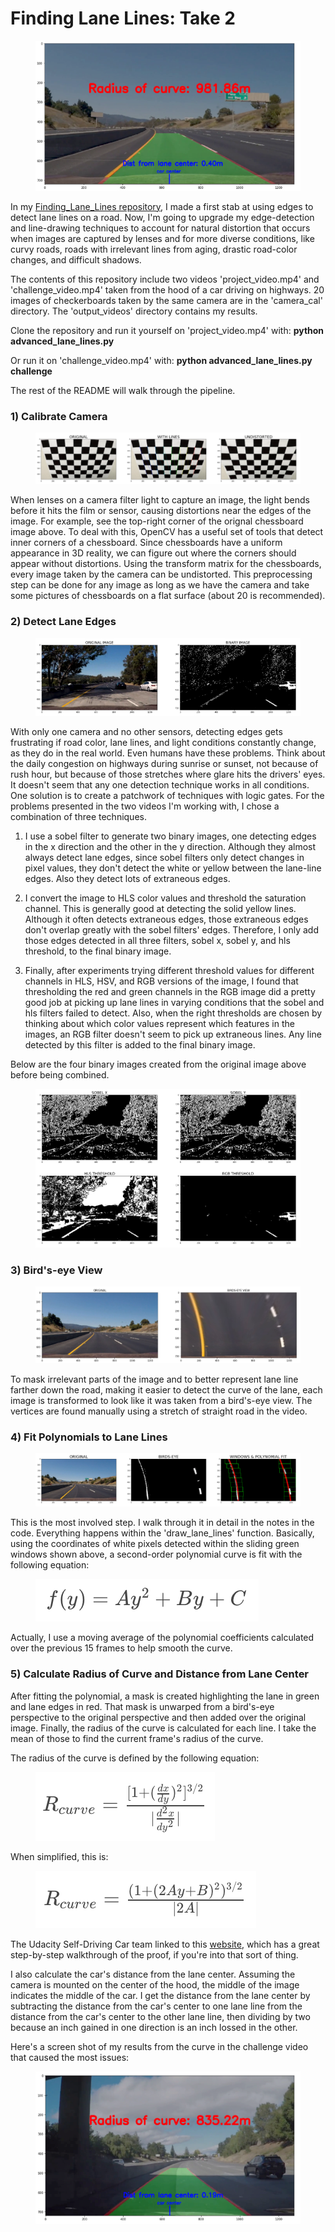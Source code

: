 # Finding Lane Lines: Take 2
<figure>
  <img src="readme_images/example1.png"/>
</figure>
 <p></p> 

In my [Finding_Lane_Lines repository](https://github.com/sathomas2/Finding_Lane_Lines/), I made a first stab at using edges to detect lane lines on a road. Now, I'm going to upgrade my edge-detection and line-drawing techniques to account for natural distortion that occurs when images are captured by lenses and for more diverse conditions, like curvy roads, roads with irrelevant lines from aging, drastic road-color changes, and difficult shadows. 

The contents of this repository include two videos 'project_video.mp4' and 'challenge_video.mp4' taken from the hood of a car driving on highways. 20 images of checkerboards taken by the same camera are in the 'camera_cal' directory. The 'output_videos' directory contains my results. 

Clone the repository and run it yourself on 'project_video.mp4' with: **python advanced_lane_lines.py**

Or run it on 'challenge_video.mp4' with: **python advanced_lane_lines.py challenge**

The rest of the README will walk through the pipeline.

### 1) Calibrate Camera
<figure>
 <img src="readme_images/example2.png"/>
</figure>
 <p></p>
 
When lenses on a camera filter light to capture an image, the light bends before it hits the film or sensor, causing distortions near the edges of the image. For example, see the top-right corner of the orignal chessboard image above. To deal with this, OpenCV has a useful set of tools that detect inner corners of a chessboard. Since chessboards have a uniform appearance in 3D reality, we can figure out where the corners should appear without distortions. Using the transform matrix for the chessboards, every image taken by the camera can be undistorted. This preprocessing step can be done for any image as long as we have the camera and take some pictures of chessboards on a flat surface (about 20 is recommended).

### 2) Detect Lane Edges
<figure>
 <img src="readme_images/example3.png"/>
</figure>
 <p></p>
With only one camera and no other sensors, detecting edges gets frustrating if road color, lane lines, and light conditions constantly change, as they do in the real world. Even humans have these problems. Think about the daily congestion on highways during sunrise or sunset, not because of rush hour, but because of those stretches where glare hits the drivers' eyes. It doesn't seem that any one detection technique works in all conditions. One solution is to create a patchwork of techniques with logic gates. For the problems presented in the two videos I'm working with, I chose a combination of three techniques.

1) I use a sobel filter to generate two binary images, one detecting edges in the x direction and the other in the y direction. Although they almost always detect lane edges, since sobel filters only detect changes in pixel values, they don't detect the white or yellow between the lane-line edges. Also they detect lots of extraneous edges.

2) I convert the image to HLS color values and threshold the saturation channel. This is generally good at detecting the solid yellow lines. Although it often detects extraneous edges, those extraneous edges don't overlap greatly with the sobel filters' edges. Therefore, I only add those edges detected in all three filters, sobel x, sobel y, and hls threshold, to the final binary image.

3) Finally, after experiments trying different threshold values for different channels in HLS, HSV, and RGB versions of the image, I found that thresholding the red and green channels in the RGB image did a pretty good job at picking up lane lines in varying conditions that the sobel and hls filters failed to detect. Also, when the right thresholds are chosen by thinking about which color values represent which features in the images, an RGB filter doesn't seem to pick up extraneous lines. Any line detected by this filter is added to the final binary image.

Below are the four binary images created from the original image above before being combined.
<figure>
 <img src="readme_images/example4.png"/>
</figure>
 <p></p>
 
 ### 3) Bird's-eye View
 <figure>
 <img src="readme_images/example5.png"/>
</figure>
 <p></p>
To mask irrelevant parts of the image and to better represent lane line farther down the road, making it easier to detect the curve of the lane, each image is transformed to look like it was taken from a bird's-eye view. The vertices are found manually using a stretch of straight road in the video.

### 4) Fit Polynomials to Lane Lines
 <figure>
 <img src="readme_images/example6.png"/>
</figure>
 <p></p>
This is the most involved step. I walk through it in detail in the notes in the code. Everything happens within the 'draw_lane_lines' function. Basically, using the coordinates of white pixels detected within the sliding green windows shown above, a second-order polynomial curve is fit with the following equation:
 <figure>
 <img src="readme_images/example10.png"/>
</figure>
 <p></p>
Actually, I use a moving average of the polynomial coefficients calculated over the previous 15 frames to help smooth the curve.

 ### 5) Calculate Radius of Curve and Distance from Lane Center
After fitting the polynomial, a mask is created highlighting the lane in green and lane edges in red. That mask is unwarped from a bird's-eye perspective to the original perspective and then added over the original image. Finally, the radius of the curve is calculated for each line. I take the mean of those to find the current frame's radius of the curve. 

The radius of the curve is defined by the following equation:
<figure>
 <img src="readme_images/example9.png"/>
</figure>
 <p></p>
 
 When simplified, this is:
 <figure>
 <img src="readme_images/example8.png"/>
</figure>
 <p></p>
 
The Udacity Self-Driving Car team linked to this [website](https://www.intmath.com/applications-differentiation/8-radius-curvature.php), which has a great step-by-step walkthrough of the proof, if you're into that sort of thing.
 
I also calculate the car's distance from the lane center. Assuming the camera is mounted on the center of the hood, the middle of the image indicates the middle of the car. I get the distance from the lane center by subtracting the distance from the car's center to one lane line from the distance from the car's center to the other lane line, then dividing by two because an inch gained in one direction is an inch lossed in the other.
 
Here's a screen shot of my results from the curve in the challenge video that caused the most issues:
 <figure>
 <img src="readme_images/example7.png"/>
</figure>
 <p></p>
